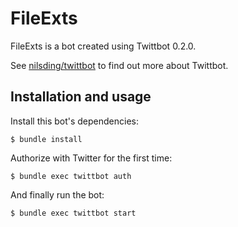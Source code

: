 # FileExts

FileExts is a bot created using Twittbot 0.2.0.

See [nilsding/twittbot](https://github.com/nilsding/twittbot) to find out
more about Twittbot.

## Installation and usage

Install this bot's dependencies:

    $ bundle install

Authorize with Twitter for the first time:

    $ bundle exec twittbot auth

And finally run the bot:

    $ bundle exec twittbot start
